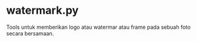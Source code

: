 # watermark.py
Tools untuk memberikan logo atau watermar atau frame pada sebuah foto secara bersamaan.
